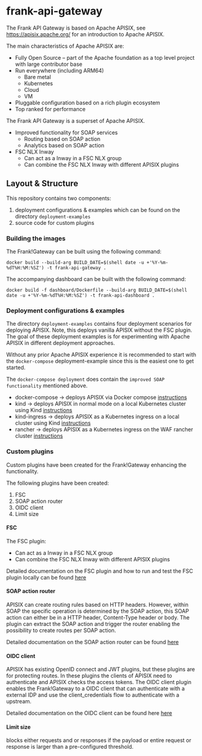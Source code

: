 # frank-api-gateway

The Frank API Gateway is based on Apache APISIX, see https://apisix.apache.org/ for an introduction to Apache APISIX.

The main characteristics of Apache APISIX are:
- Fully Open Source – part of the Apache foundation as a top level project with large contributor base
- Run everywhere (including ARM64)
    - Bare metal
    - Kubernetes
    - Cloud
    - VM
- Pluggable configuration based on a rich plugin ecosystem
- Top ranked for performance

The Frank API Gateway is a superset of Apache APISIX.
- Improved functionality for SOAP services
    - Routing based on SOAP action
    - Analytics based on SOAP action
- FSC NLX Inway
    - Can act as a Inway in a FSC NLX group
    - Can combine the FSC NLX Inway with different APISIX plugins 

## Layout & Structure
This repository contains two components:
1) deployment configurations & examples which can be found on the directory `deployment-examples`
2) source code for custom plugins

### Building the images
The Frank!Gateway can be built using the following command:
```shell
docker build --build-arg BUILD_DATE=$(shell date -u +'%Y-%m-%dT%H:%M:%SZ') -t frank-api-gateway .
```

The accompanying dashboard can be built with the following command:
```shell
docker build -f dashboard/Dockerfile --build-arg BUILD_DATE=$(shell date -u +'%Y-%m-%dT%H:%M:%SZ') -t frank-api-dashboard .
``` 

### Deployment configurations & examples
The directory `deployment-examples` contains four deployment scenarios for deploying APISIX. Note, this deploys vanilla APISIX without the FSC plugin.
The goal of these deployment examples is for experimenting with Apache APISIX in different deployment approaches.

Without any prior Apache APISIX experience it is recommended to start with the `docker-compose` deployment-example since this is the easiest one to get started.

The `docker-compose deployment` does contain the `improved SOAP functionality` mentioned above. 

- docker-compose -> deploys APISIX via Docker compose [instructions](deployment-examples/docker-compose/README.md)
- kind -> deploys APISIX in normal mode on a local Kubernetes cluster using Kind [instructions](deployment-examples/kind/README.md)
- kind-ingress -> deploys APISIX as a Kubernetes ingress on a local cluster using Kind [instructions](deployment-examples/kind-ingress/README.md)
- rancher -> deploys APISIX as a Kubernetes ingress on the WAF rancher cluster [instructions](deployment-examples/rancher/README.md)

### Custom plugins
Custom plugins have been created for the Frank!Gateway enhancing the functionality.

The following plugins have been created:
1) FSC
2) SOAP action router
3) OIDC client
4) Limit size

#### FSC 
The FSC plugin:
- Can act as a Inway in a FSC NLX group
- Can combine the FSC NLX Inway with different APISIX plugins 

Detailed documentation on the FSC plugin and how to run and test the FSC plugin locally can be found [here](deployment-examples/fsc/FSC-NLX.md)

#### SOAP action router
APISIX can create routing rules based on HTTP headers. However, within SOAP the specific operation is determined by the SOAP action, this SOAP action can either be in a HTTP header, Content-Type header or body.
The plugin can extract the SOAP action and trigger the router enabling the possibility to create routes per SOAP action.

Detailed documentation on the SOAP action router can be found [here](deployment-examples/docker-compose/README.md)

#### OIDC client
APISIX has existing OpenID connect and JWT plugins, but these plugins are for protecting routes. In these plugins the clients of APISIX need to authenticate and APISIX checks the access tokens.
The OIDC client plugin enables the Frank!Gateway to a OIDC client that can authenticate with a external IDP and use the client_credentials flow to authenticate with a upstream.

Detailed documentation on the OIDC client can be found here [here](deployment-examples/oidc-client/OIDC-client.md)

#### Limit size
blocks either requests and or responses if the payload or entire request or response is larger than a pre-configured threshold.